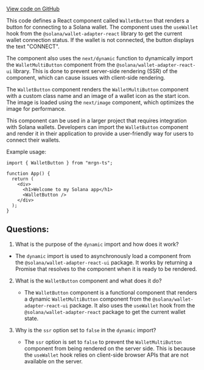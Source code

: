 [View code on GitHub](https://github.com/mrgnlabs/mrgn-ts/apps/marginfi-landing-page/src/components/Navbar/WalletButton.tsx)

This code defines a React component called `WalletButton` that renders a button for connecting to a Solana wallet. The component uses the `useWallet` hook from the `@solana/wallet-adapter-react` library to get the current wallet connection status. If the wallet is not connected, the button displays the text "CONNECT".

The component also uses the `next/dynamic` function to dynamically import the `WalletMultiButton` component from the `@solana/wallet-adapter-react-ui` library. This is done to prevent server-side rendering (SSR) of the component, which can cause issues with client-side rendering.

The `WalletButton` component renders the `WalletMultiButton` component with a custom class name and an image of a wallet icon as the start icon. The image is loaded using the `next/image` component, which optimizes the image for performance.

This component can be used in a larger project that requires integration with Solana wallets. Developers can import the `WalletButton` component and render it in their application to provide a user-friendly way for users to connect their wallets.

Example usage:

```
import { WalletButton } from "mrgn-ts";

function App() {
  return (
    <div>
      <h1>Welcome to my Solana app</h1>
      <WalletButton />
    </div>
  );
}
```

## Questions:

1.  What is the purpose of the `dynamic` import and how does it work?

- The `dynamic` import is used to asynchronously load a component from the `@solana/wallet-adapter-react-ui` package. It works by returning a Promise that resolves to the component when it is ready to be rendered.

2. What is the `WalletButton` component and what does it do?

   - The `WalletButton` component is a functional component that renders a dynamic `WalletMultiButton` component from the `@solana/wallet-adapter-react-ui` package. It also uses the `useWallet` hook from the `@solana/wallet-adapter-react` package to get the current wallet state.

3. Why is the `ssr` option set to `false` in the `dynamic` import?
   - The `ssr` option is set to `false` to prevent the `WalletMultiButton` component from being rendered on the server side. This is because the `useWallet` hook relies on client-side browser APIs that are not available on the server.
